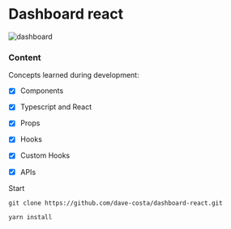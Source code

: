 # Dashboard react

<img src="https://i.ibb.co/TTS7xvm/dashboard.png" alt="dashboard">

### Content

Concepts learned during development:

- [x] Components
- [x] Typescript and React
- [x] Props
- [x] Hooks
- [x] Custom Hooks
- [x] APIs


Start

```
git clone https://github.com/dave-costa/dashboard-react.git
```
```
yarn install
```


